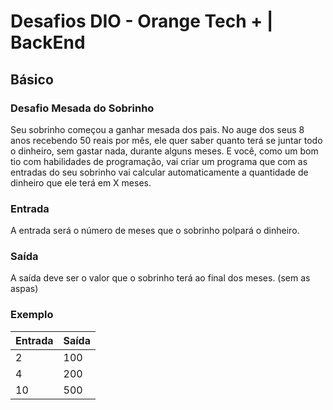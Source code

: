 # Desafios DIO - Orange Tech + | BackEnd

## Básico

### Desafio Mesada do Sobrinho

Seu sobrinho começou a ganhar mesada dos pais. No auge dos seus 8 anos recebendo 50 reais por mês, ele quer saber quanto terá se juntar todo o dinheiro, sem gastar nada, durante alguns meses. E você, como um bom tio com habilidades de programação, vai criar um programa que com as entradas do seu sobrinho vai calcular automaticamente a quantidade de dinheiro que ele terá em X meses.

### Entrada

A entrada será o número de meses que o sobrinho polpará o dinheiro.

### Saída

A saída deve ser o valor que o sobrinho terá ao final dos meses. (sem as aspas)

### Exemplo

| Entrada | Saída |
| ------- | ----- |
| 2       | 100   |
| 4       | 200   |
| 10      | 500   |
